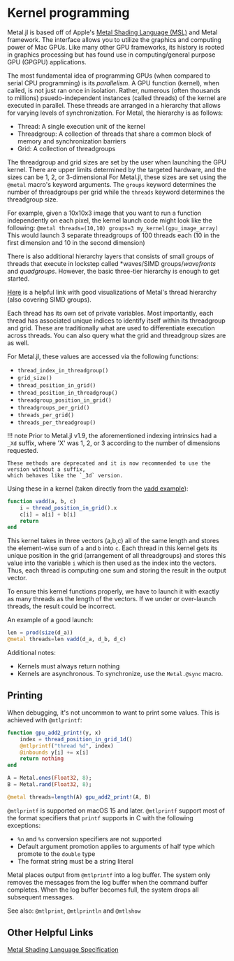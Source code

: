 # Kernel programming

Metal.jl is based off of Apple's [Metal Shading Language (MSL)](https://developer.apple.com/metal/Metal-Shading-Language-Specification.pdf)
and Metal framework. The interface allows you to utilize the graphics and computing power of
Mac GPUs. Like many other GPU frameworks, its history is rooted in graphics processing but
has found use in computing/general purpose GPU (GPGPU) applications.

The most fundamental idea of programming GPUs (when compared to serial CPU programming) is
its *parallelism*. A GPU function (kernel), when called, is not just ran once in isolation.
Rather, numerous (often thousands to millions) psuedo-independent instances (called threads)
of the kernel are executed in parallel. These threads are arranged in a hierarchy that allows
for varying levels of synchronization. For Metal, the hierarchy is as follows:

- Thread: A single execution unit of the kernel
- Threadgroup: A collection of threads that share a common block of memory and synchronization
barriers
- Grid: A collection of threadgroups

The threadgroup and grid sizes are set by the user when launching the GPU kernel. There are
upper limits determined by the targeted hardware, and the sizes can be 1, 2, or 3-dimensional
For Metal.jl, these sizes are set using the `@metal` macro's keyword arguments. The `groups`
keyword determines the number of threadgroups per grid while the `threads` keyword determines
the threadgroup size.

For example, given a 10x10x3 image that you want to run a function independently on each pixel,
the kernel launch code might look like the following:
`@metal threads=(10,10) groups=3 my_kernel(gpu_image_array)`
This would launch 3 separate threadgroups of 100 threads each (10 in the first dimension and
10 in the second dimension)

There is also additional hierarchy layers that consists of small groups of threads
that execute in lockstep called *waves/SIMD groups/*wavefronts* and *quadgroups*. However, the basic
three-tier hierarchy is enough to get started.

[Here](https://developer.apple.com/documentation/metal/compute_passes/creating_threads_and_threadgroups?language=objc)
is a helpful link with good visualizations of Metal's thread hierarchy (also covering
SIMD groups).

Each thread has its own set of private variables. Most importantly, each thread has
associated unique indices to identify itself within its threadgroup and grid.
These are traditionally what are used to differentiate execution across threads. You can
also query what the grid and threadgroup sizes are as well.

For Metal.jl, these values are accessed via the following functions:

- `thread_index_in_threadgroup()`
- `grid_size()`
- `thread_position_in_grid()`
- `thread_position_in_threadgroup()`
- `threadgroup_position_in_grid()`
- `threadgroups_per_grid()`
- `threads_per_grid()`
- `threads_per_threadgroup()`

!!! note
    Prior to Metal.jl v1.9, the aforementioned indexing intrinsics had a `_Xd` suffix,
    where 'X' was 1, 2, or 3 according to the number of dimensions requested.

    These methods are deprecated and it is now recommended to use the version without a suffix,
    which behaves like the `_3d` version.

Using these in a kernel (taken directly from the [vadd example](https://github.com/JuliaGPU/Metal.jl/blob/main/examples/vadd.jl)):

```julia
function vadd(a, b, c)
    i = thread_position_in_grid().x
    c[i] = a[i] + b[i]
    return
end
```

This kernel takes in three vectors (a,b,c) all of the same length and stores the element-wise
sum of `a` and `b` into `c`. Each thread in this kernel gets its unique position in the grid
(arrangement of all threadgroups) and stores this value into the variable `i` which is then
used as the index into the vectors. Thus, each thread is computing one sum and storing the result
in the output vector.

To ensure this kernel functions properly, we have to launch it with exactly as many threads
as the length of the vectors. If we under or over-launch threads, the result could be incorrect.

An example of a good launch:

```julia
len = prod(size(d_a))
@metal threads=len vadd(d_a, d_b, d_c)
```

Additional notes:

- Kernels must always return nothing
- Kernels are asynchronous. To synchronize, use the `Metal.@sync` macro.

## Printing

When debugging, it's not uncommon to want to print some values. This is achieved with `@mtlprintf`:

```julia
function gpu_add2_print!(y, x)
    index = thread_position_in_grid_1d()
    @mtlprintf("thread %d", index)
    @inbounds y[i] += x[i]
    return nothing
end

A = Metal.ones(Float32, 8);
B = Metal.rand(Float32, 8);

@metal threads=length(A) gpu_add2_print!(A, B)
```

`@mtlprintf` is supported on macOS 15 and later. `@mtlprintf` support most of the format specifiers that `printf`
supports in C with the following exceptions:
 - `%n` and `%s` conversion specifiers are not supported
 - Default argument promotion applies to arguments of half type which promote to the `double` type
 - The format string must be a string literal

Metal places output from `@mtlprintf` into a log buffer. The system only removes the messages from the log buffer when the command buffer completes. When the log buffer becomes full, the system drops all subsequent messages.

See also: `@mtlprint`, `@mtlprintln` and `@mtlshow`

## Other Helpful Links

[Metal Shading Language Specification](https://developer.apple.com/metal/Metal-Shading-Language-Specification.pdf)
